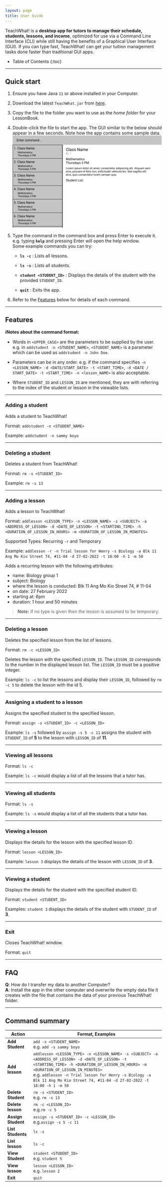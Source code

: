 ```yaml
---
layout: page
title: User Guide
---
```


TeachWhat! is a **desktop app for tutors to manage their schedule, students, lessons, and 
income**, optimized for use via a Command Line Interface (CLI) while still having the 
benefits of a Graphical User Interface (GUI). 
If you can type fast, TeachWhat! can get your tuition management tasks done faster than 
traditional GUI apps.

* Table of Contents
{:toc}

--------------------------------------------------------------------------------------------------------------------

## Quick start

1. Ensure you have Java `11` or above installed in your Computer.

2. Download the latest `TeachWhat.jar` from [here](https://github.com/AY2122S2-CS2103T-W11-3/tp/releases).

3. Copy the file to the folder you want to use as the _home folder_ for your LessonBook.

4. Double-click the file to start the app. The GUI similar to the below should appear in a few seconds. 
Note how the app contains some sample data.<br> ![Ui](images/Ui.png)

5. Type the command in the command box and press Enter to execute it. e.g. typing **`help`** and pressing Enter will open the help window.<br>
   Some example commands you can try:

   * **`ls -c`** : Lists all lessons.

   * **`ls -s`** : Lists all students.

   * **`student <STUDENT_ID>`** : Displays the details of the student with the provided `STUDENT_ID`.
   
   * **`quit`** : Exits the app.

6. Refer to the [Features](#features) below for details of each command.

--------------------------------------------------------------------------------------------------------------------

## Features

<div markdown="block" class="alert alert-info">

**:information_source:Notes about the command format:**

* Words in `<UPPER_CASE>` are the parameters to be supplied by the user.<br>
  e.g. in `addstudent -n <STUDENT_NAME>`, `<STUDENT_NAME>` is a parameter which can be used as `addstudent -n John Doe`.

* Parameters can be in any order.
  e.g. if the command specifies `-n <LESSON_NAME> -d <DATE/START_DATE> -t <START_TIME>`, `-d <DATE / START_DATE> -t <START_TIME> -n <lesson_NAME>` is also acceptable.

* Where `STUDENT_ID` and `LESSON_ID` are mentioned, they are with referring to the index of the student or lesson in the viewable lists.
</div>

---

### Adding a student

Adds a student to TeachWhat!

Format: `addstudent -n <STUDENT_NAME>`

Example: `addstudent -n sammy boyo`

---

### Deleting a student

Deletes a student from TeachWhat!

Format: `rm -s <STUDENT_ID>`

Example: `rm -s 13`

---

### Adding a lesson

Adds a lesson to TeachWhat!

Format: `addlesson <LESSON_TYPE> -n <LESSON_NAME> -s <SUBJECT> -a <ADDRESS_OF_LESSON> -d <DATE_OF_LESSON> -t <STARTING_TIME> -h <DURATION_OF_LESSON_IN_HOURS> -m <DURATION_OF_LESSON_IN_MINUTES>`

Supported Types: Recurring `-r` and Temporary

Example: `addlesson -r -n Trial lesson for Henry -s Biology -a Blk 11 Ang Mo Kio Street 74, #11-04 -d 27-02-2022 -t 18:00 -h 1 -m 50`

Adds a recurring lesson with the following attributes:
* name: Biology group 1
* subject: Biology
* where the lesson is conducted: Blk 11 Ang Mo Kio Street 74, # 11-04
* on date: 27 February 2022
* starting at: 6pm
* duration: 1 hour and 50 minutes
>**Note:** If no type is given then the lesson is assumed to be temporary.

---

### Deleting a lesson

Deletes the specified lesson from the list of lessons.

Format:  `rm -c <LESSON_ID>`

Deletes the lesson with the specified `LESSON_ID`.
The `LESSON_ID` corresponds to the number in the displayed lesson list.
The `LESSON_ID` must be a positive integer.

Example:
`ls -c` to list the lessons and display their `LESSON_ID`, 
followed by `rm -c 5` to delete the lesson with the id 5.

---

### Assigning a student to a lesson

Assigns the specified student to the specified lesson.

Format: `assign -s <STUDENT_ID> -c <LESSON_ID>`

Example: `ls -s` followed by `assign -s 5 -c 11` assigns the student with `STUDENT_ID` of **5**
to the lesson with `LESSON_ID` of **11**.

---

### Viewing all lessons

Format: `ls -c`

Example: `ls -c` would display a list of all the lessons that a tutor has.

---

### Viewing all students

Format: `ls -s`

Example: `ls -s` would display a list of all the students that a tutor has.

---

### Viewing a lesson
Displays the details for the lesson with the specified lesson ID.

Format: `lesson <LESSON_ID>`

Example: `lesson 3` displays the details of the lesson with `LESSON_ID` of **3**.

---

### Viewing a student

Displays the details for the student with the specified student ID.

Format: `student <STUDENT_ID>`

Examples: `student 3` displays the details of the student with `STUDENT_ID` of **3**.

___

### Exit

Closes TeachWhat! window.
  
Format: `quit`

--------------------------------------------------------------------------------------------------------------------

## FAQ

**Q**: How do I transfer my data to another Computer?<br>
**A**: Install the app in the other computer and overwrite the empty data file it creates with the file that contains
the data of your previous TeachWhat! folder.

--------------------------------------------------------------------------------------------------------------------

## Command summary

| Action             | Format, Examples                                                                                                                                                                                                                                                                                                              |
|--------------------|-------------------------------------------------------------------------------------------------------------------------------------------------------------------------------------------------------------------------------------------------------------------------------------------------------------------------------|
| **Add Student**    | `add -s <STUDENT_NAME>` <br> e.g. `add -s sammy boyo`                                                                                                                                                                                                                                                                         |
| **Add lesson**     | `addlesson <LESSON_TYPE> -n <LESSON_NAME> -s <SUBJECT> -a <ADDRESS_OF_LESSON> -d <DATE_OF_LESSON> -t <STARTING_TIME> -h <DURATION_OF_LESSON_IN_HOURS> -m <DURATION_OF_LESSON_IN_MINUTES>` <br> e.g. `addlesson -n Trial lesson for Henry -s Biology -a Blk 11 Ang Mo Kio Street 74, #11-04 -d 27-02-2022 -t 18:00 -h 1 -m 50` |
| **Delete Student** | `rm -s <STUDENT_ID>`<br> e.g. `rm -s 13`                                                                                                                                                                                                                                                                                      |
| **Delete lesson**  | `rm -c <LESSON_ID>`<br> e.g.`rm -c 5`                                                                                                                                                                                                                                                                                         |
| **Assign Student** | `assign -s <STUDENT_ID> -c <LESSON_ID>`<br> e.g.`assign -s 5 -c 11`                                                                                                                                                                                                                                                           |
| **List Students**  | `ls -s`                                                                                                                                                                                                                                                                                                                       |
| **List lesson**    | `ls -c`                                                                                                                                                                                                                                                                                                                       |
| **View Student**   | `student <STUDENT_ID>` <br> e.g. `student 5`                                                                                                                                                                                                                                                                                  |
| **View lesson**    | `lesson <LESSON_ID>`<br> e.g. `lesson 2`                                                                                                                                                                                                                                                                                      |
| **Exit**           | `quit`                                                                                                                                                                                                                                                                                                                        |
